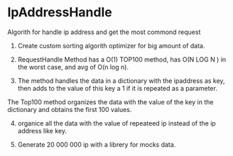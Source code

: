 # IpAddressHandle
Algorith for handle ip address and get the most commond request 



1. Create custom sorting algorith optimizer for big amount of data.

2. RequestHandle Method has a O(1)
 TOP100 method, has O(N LOG N ) in the worst case, and avg of O(n log n).

3.  The method handles the data in a dictionary with the ipaddress as key, then adds to the value of this key a 1 if it is repeated as a parameter.

The Top100 method organizes the data with the value of the key in the dictionary and obtains the first 100 values.

4.  organice all the data with the value of repeateed ip instead of the ip address like key.

5. Generate 20 000 000 ip with a librery for mocks data.

